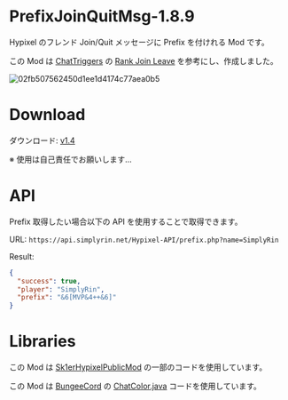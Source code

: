 # PrefixJoinQuitMsg-1.8.9
Hypixel のフレンド Join/Quit メッセージに Prefix を付けれる Mod です。

この Mod は <a href="https://www.chattriggers.com/">ChatTriggers<a/> の <a href="https://www.chattriggers.com/old/imports/RankJoinLeave">Rank Join Leave<a/> を参考にし、作成しました。
  
<img src="https://t.gyazo.com/teams/omn/02fb507562450d1ee1d4174c77aea0b5.png" alt="02fb507562450d1ee1d4174c77aea0b5" title="02fb507562450d1ee1d4174c77aea0b5">

# Download

ダウンロード: <a href="https://github.com/SimplyRin/PrefixJoinQuitMsg-1.8.9/releases/download/1.4/PrefixJoinQuitMsg-1.4.jar">v1.4<a/> 

※ 使用は自己責任でお願いします...

# API

Prefix 取得したい場合以下の API を使用することで取得できます。

URL: `https://api.simplyrin.net/Hypixel-API/prefix.php?name=SimplyRin`

Result:
```JSON
{
  "success": true,
  "player": "SimplyRin",
  "prefix": "&6[MVP&4++&6]"
}
```

# Libraries

この Mod は <a href="https://github.com/Sk1er/Sk1erHypixelPublicMod">Sk1erHypixelPublicMod<a/> の一部のコードを使用しています。

この Mod は <a href="https://github.com/SpigotMC/BungeeCord">BungeeCord<a/> の <a href="https://github.com/SpigotMC/BungeeCord/blob/master/chat/src/main/java/net/md_5/bungee/api/ChatColor.java">ChatColor.java<a/> コードを使用しています。
